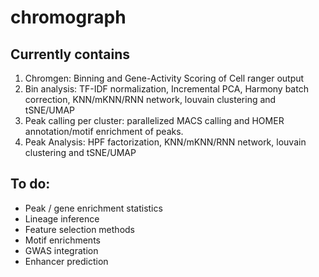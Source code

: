 # chromograph

## Currently contains
1. Chromgen: Binning and Gene-Activity Scoring of Cell ranger output
2. Bin analysis: TF-IDF normalization, Incremental PCA, Harmony batch correction, KNN/mKNN/RNN network, louvain clustering and tSNE/UMAP
3. Peak calling per cluster: parallelized MACS calling and HOMER annotation/motif enrichment of peaks.
4. Peak Analysis: HPF factorization, KNN/mKNN/RNN network, louvain clustering and tSNE/UMAP

## To do:
* Peak / gene enrichment statistics
* Lineage inference
* Feature selection methods
* Motif enrichments
* GWAS integration
* Enhancer prediction

